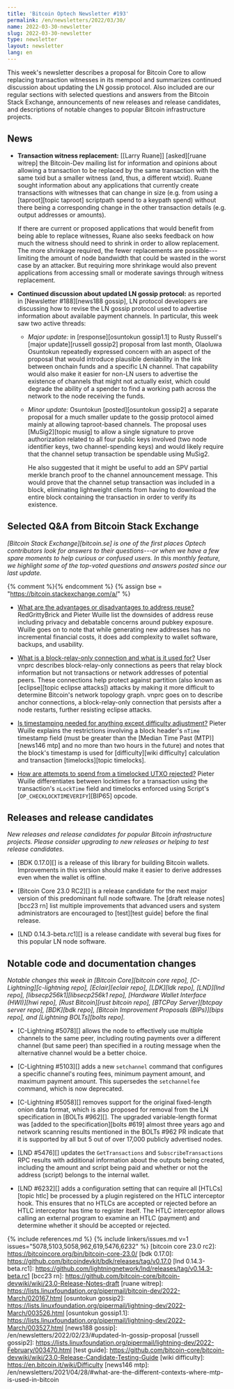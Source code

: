 ```yaml
---
title: 'Bitcoin Optech Newsletter #193'
permalink: /en/newsletters/2022/03/30/
name: 2022-03-30-newsletter
slug: 2022-03-30-newsletter
type: newsletter
layout: newsletter
lang: en
---
```

This week's newsletter describes a proposal for Bitcoin Core to allow
replacing transaction witnesses in its mempool and summarizes continued
discussion about updating the LN gossip protocol.  Also included are our
regular sections with selected questions and answers from the Bitcoin
Stack Exchange, announcements of new releases and release candidates,
and descriptions of notable changes to popular Bitcoin infrastructure
projects.

## News

- **Transaction witness replacement:** [[Larry Ruane]] [asked][ruane witrep]
  the Bitcoin-Dev mailing list for information and opinions about
  allowing a transaction to be replaced by the same transaction with the
  same txid but a smaller witness (and, thus, a different wtxid).  Ruane
  sought information about any applications that currently create
  transactions with witnesses that can change in size (e.g. from using a
  [taproot][topic taproot] scriptpath spend to a keypath spend) without
  there being a corresponding change in the other transaction details
  (e.g. output addresses or amounts).

    If there are current or proposed applications that would benefit
    from being able to replace witnesses, Ruane also seeks feedback on
    how much the witness should need to shrink in order to allow
    replacement.  The more shrinkage required, the fewer replacements
    are possible---limiting the amount of node bandwidth that could be
    wasted in the worst case by an attacker.  But requiring more
    shrinkage would also prevent applications from accessing small or
    moderate savings through witness replacement.

- **Continued discussion about updated LN gossip protocol:** as reported
  in [Newsletter #188][news188 gossip], LN protocol developers are
  discussing how to revise the LN gossip protocol used to advertise
  information about available payment channels.  In particular, this
  week saw two active threads:

    - *Major update:* in [response][osuntokun gossip1.1] to Rusty
      Russell's [major update][russell gossip2] proposal from last month,
      Olaoluwa Osuntokun repeatedly expressed concern with an aspect of
      the proposal that would introduce plausible deniability in the
      link between onchain funds and a specific LN channel.  That
      capability would also make it easier for non-LN users to advertise
      the existence of channels that might not actually exist, which
      could degrade the ability of a spender to find a working path
      across the network to the node receiving the funds.

    - *Minor update:* Osuntokun [posted][osuntokun gossip2] a separate
      proposal for a much smaller update to the gossip protocol aimed
      mainly at allowing taproot-based channels.  The proposal uses
      [MuSig2][topic musig] to allow a single signature to prove
      authorization related to all four public keys involved (two node
      identifier keys, two channel-spending keys) and would likely
      require that the channel setup transaction be spendable using
      MuSig2.

        He also suggested that it might be useful to add an SPV partial
        merkle branch proof to the channel announcement message.  This
        would prove that the channel setup transaction was included in a
        block, eliminating lightweight clients from having to download
        the entire block containing the transaction in order to verify
        its existence.

## Selected Q&A from Bitcoin Stack Exchange

*[Bitcoin Stack Exchange][bitcoin.se] is one of the first places Optech
contributors look for answers to their questions---or when we have a
few spare moments to help curious or confused users.  In
this monthly feature, we highlight some of the top-voted questions and
answers posted since our last update.*

{% comment %}<!-- https://bitcoin.stackexchange.com/search?tab=votes&q=created%3a1m..%20is%3aanswer -->{% endcomment %}
{% assign bse = "https://bitcoin.stackexchange.com/a/" %}

- [What are the advantages or disadvantages to address reuse?]({{bse}}112955)
  RedGrittyBrick and Pieter Wuille list the downsides of address reuse including
  privacy and debatable concerns around pubkey exposure. Wuille goes on to note
  that while generating new addresses has no incremental financial costs, it
  does add complexity to wallet software, backups, and usability.

- [What is a block-relay-only connection and what is it used for?]({{bse}}112828)
  User vnprc describes block-relay-only connections as peers that relay block information
  but not transactions or network addresses of potential peers. These connections
  help protect against partition (also known as [eclipse][topic eclipse attacks])
  attacks by making it more difficult to determine Bitcoin's network topology
  graph. vnprc goes on to describe anchor connections, a block-relay-only connection
  that persists after a node restarts, further resisting eclipse attacks.

- [Is timestamping needed for anything except difficulty adjustment?]({{bse}}112929)
  Pieter Wuille explains the restrictions involving a block header's `nTime`
  timestamp field (must be greater than the [Median Time Past (MTP)][news146
  mtp] and no more than two hours in the future) and notes that the block's
  timestamp is used for [difficulty][wiki difficulty] calculation and
  transaction [timelocks][topic timelocks].

- [How are attempts to spend from a timelocked UTXO rejected?]({{bse}}112989)
  Pieter Wuille differentiates between locktimes for a transaction using the transaction's
  `nLockTime` field and timelocks enforced using Script's [`OP_CHECKLOCKTIMEVERIFY`][BIP65] opcode.

## Releases and release candidates

*New releases and release candidates for popular Bitcoin infrastructure
projects.  Please consider upgrading to new releases or helping to test
release candidates.*

- [BDK 0.17.0][] is a release of this library for building Bitcoin
  wallets.  Improvements in this version should make it easier
  to derive addresses even when the wallet is offline.

- [Bitcoin Core 23.0 RC2][] is a release candidate for the next major
  version of this predominant full node software.  The [draft release
  notes][bcc23 rn] list multiple improvements that advanced users and
  system administrators are encouraged to [test][test guide] before the final release.

- [LND 0.14.3-beta.rc1][] is a release candidate with several bug fixes
  for this popular LN node software.

## Notable code and documentation changes

*Notable changes this week in [Bitcoin Core][bitcoin core repo],
[C-Lightning][c-lightning repo], [Eclair][eclair repo], [LDK][ldk repo],
[LND][lnd repo], [libsecp256k1][libsecp256k1 repo], [Hardware Wallet
Interface (HWI)][hwi repo], [Rust Bitcoin][rust bitcoin repo], [BTCPay
Server][btcpay server repo], [BDK][bdk repo], [Bitcoin Improvement
Proposals (BIPs)][bips repo], and [Lightning BOLTs][bolts repo].*

- [C-Lightning #5078][] allows the node to effectively use multiple
  channels to the same peer, including routing payments over a different
  channel (but same peer) than specified in a routing message when the
  alternative channel would be a better choice.

- [C-Lightning #5103][] adds a new `setchannel` command that configures
  a specific channel's routing fees, minimum payment amount, and maximum
  payment amount.  This supersedes the `setchannelfee` command, which is
  now deprecated.

- [C-Lightning #5058][] removes support for the original fixed-length
  onion data format, which is also proposed for removal from the
  LN specification in [BOLTs #962][].  The upgraded variable-length
  format was [added to the specification][bolts #619] almost three years
  ago and network scanning results mentioned in the BOLTs #962 PR
  indicate that it is supported by all but 5 out of over 17,000
  publicly advertised nodes.

- [LND #5476][] updates the `GetTransactions` and
  `SubscribeTransactions` RPC results with additional information about
  the outputs being created, including the amount and script being paid
  and whether or not the address (script) belongs to the internal
  wallet.

- [LND #6232][] adds a configuration setting that can require all
  [HTLCs][topic htlc] be processed by a plugin registered on the HTLC
  interceptor hook.  This ensures that no HTLCs are accepted or rejected
  before an HTLC interceptor has time to register itself.  The HTLC
  interceptor allows calling an external program to examine an HTLC
  (payment) and determine whether it should be accepted or rejected.

{% include references.md %}
{% include linkers/issues.md v=1 issues="5078,5103,5058,962,619,5476,6232" %}
[bitcoin core 23.0 rc2]: https://bitcoincore.org/bin/bitcoin-core-23.0/
[bdk 0.17.0]: https://github.com/bitcoindevkit/bdk/releases/tag/v0.17.0
[lnd 0.14.3-beta.rc1]: https://github.com/lightningnetwork/lnd/releases/tag/v0.14.3-beta.rc1
[bcc23 rn]: https://github.com/bitcoin-core/bitcoin-devwiki/wiki/23.0-Release-Notes-draft
[ruane witrep]: https://lists.linuxfoundation.org/pipermail/bitcoin-dev/2022-March/020167.html
[osuntokun gossip2]: https://lists.linuxfoundation.org/pipermail/lightning-dev/2022-March/003526.html
[osuntokun gossip1.1]: https://lists.linuxfoundation.org/pipermail/lightning-dev/2022-March/003527.html
[news188 gossip]: /en/newsletters/2022/02/23/#updated-ln-gossip-proposal
[russell gossip2]: https://lists.linuxfoundation.org/pipermail/lightning-dev/2022-February/003470.html
[test guide]: https://github.com/bitcoin-core/bitcoin-devwiki/wiki/23.0-Release-Candidate-Testing-Guide
[wiki difficulty]: https://en.bitcoin.it/wiki/Difficulty
[news146 mtp]: /en/newsletters/2021/04/28/#what-are-the-different-contexts-where-mtp-is-used-in-bitcoin
